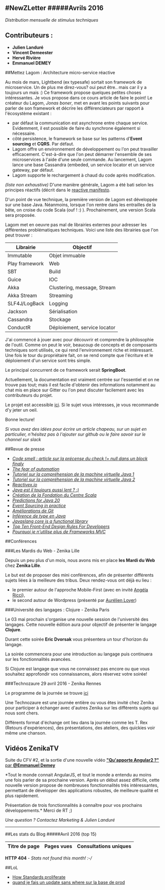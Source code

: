 #NewZLetter 
#####Avrils 2016
---

*Distribution mensuelle de stimulus techniques* 

## Contributeurs : 

 * **Julien Landuré**
 * **Vincent Demeester**
 * **Hervé Rivière** 
 * **Emmanuel DEMEY**

##Mettez Lagom : Architecture micro-service réactive

Au mois de mars, Lightbend (ex typesafe) sortait son framework de microservice. Un de plus me direz-vous? oui peut être.. mais car il y a toujours un mais :) Ce framework propose quelques petites choses intéressantes. Je vous propose dans ce cours article de faire le point!
Le créateur du Lagom, *Jonas boner*, met en avant les points suivants pour parler de son framework et décrire les différenciateurs par rapport à l'écosystème existant : 

 * par défaut la communication est asynchrone entre chaque service. Evidemment, il est possible de faire du synchrone également si nécessaire. 
 * côté persistence, le framework se base sur les patterns d'**Event sourcing** et **CQRS**. Par défaut.
 * Lagom offre un environnement de développement ou l'on peut travailler efficacement. C'est-à-dire que l'on peut démarrer l'ensemble de ses microservices à l'aide d'une seule commande. Au lancement, Lagom lance une base Cassandra (embeded, un service locator et un service gateway, par défaut. 
 * Lagom supporte le rechargement à chaud du code après modification. 
 
*(liste non exhaustive)*
 D'une manière générale, Lagom a été bati selon les principes réactifs (décrit dans le [reactive manifesto](http://www.reactivemanifesto.org/).

D'un point de vue technique, la première version de Lagom est développée sur une base Java. Néanmoins, lorsque l'on rentre dans les entrailles de la bête, on croise du code Scala (ouf ! :) ).
Prochainement, une version Scala sera proposée. 

Lagom met en oeuvre pas mal de librairies externes pour adresser les différentes problématiques techniques. Voici une liste des librairies que l'on peut trouver : 

Librairie |	  Objectif |
---------|-------------|
Immutable| Objet immuable |
Play framework| Web |
SBT      |  Build |
Guice    | IOC |
Akka   | Clustering, message, Stream |
Akka Stream | Streaming |
SLF4J/LogBack | Logging |
Jackson | Sérialisation |
Cassandra | Stockage |
ConductR | Déploiement, service locator |

J'ai commencé à jouer avec pour découvrir et comprendre la philosophie de l'outil. Comme on peut le voir, beaucoup de concepts et de composants techniques sont utilisés, ce qui rend l'environnement riche et intéressant. 
Une fois le tour du propriétaire fait, on se rend compte que l'écriture et le déploiement d'un service sont très simple.

Le principal concurrent de ce framework serait **SpringBoot**. 

Actuellement, la documentation est vraiment centrée sur l'essentiel et on ne trouve pas tout; mais il est facile d'obtenir des informations notamment au chat mis en place sur Gitter ou l'on peut discuter facilement avec les contributeurs du projet.

Le projet est accessible [ici](https://www.lightbend.com/lagom). Si le sujet vous intéresses, je vous recommande d'y jeter un oeil.

Bonne lecture!

*Si vous avez des idées pour écrire un article chapeau, sur un sujet en particulier, n'hésitez pas à l'ajouter sur github ou le faire savoir sur le channel sur slack*


##Revue de presse

 
 * [*Code smell : article sur la précense du check != null dans un block finaly*](http://www.yegor256.com/2016/03/22/try-finally-if-not-null.html) 
 * [*The fear of automation*](http://blog.codeship.com/the-fear-of-automation/)
 * [*Tutoriel sur la compréhension de la machine virtuelle Java 1*](http://soat.developpez.com/tutoriels/java/jvm/decouverte-machine-virtuelle-java/?page=l-unicode-et-java) 
 * [*Tutoriel sur la compréhension de la machine virtuelle Java 2*](http://sqli.developpez.com/tutoriels/java/machine-virtuelle-java/) 
 * [*Reactivex.io*](http://reactivex.io/rxjs/manual/overview.html) 
 * [*Java est il toujours aussi lent ? :)*](http://www.developpez.com/actu/97302/Si-Java-est-considere-par-plusieurs-professionnels-comme-etant-lent-et-lourd-le-framework-web-le-plus-rapide-selon-TechEmpower-est-ecrit-en-Java/) 
 * [*Création de la Fondation du Centre Scala*](http://www.infoq.com/fr/news/2016/03/scala-centre) 
 * [*Predictions for Java 20*](https://dzone.com/articles/predictions-for-java-20?utm_source=Weekly%20Digest&utm_medium=email&utm_content=DZone%20Weekly%20Digest&utm_campaign=wd%202016-03-23) 
 * [*Event Sourcing in practice*](https://ookami86.github.io/event-sourcing-in-practice/) 
 * [*Améliorations de Git*](http://www.infoq.com/fr/news/2016/03/git28-released) 
 * [*Inférence de type en Java*](http://openjdk.java.net/jeps/286) 
 * [*Javaslang core is a functional library*](http://www.javaslang.io/) 
 * [*Top Ten Front-End Design Rules For Developers*](https://www.toptal.com/front-end/front-end-design-principles?utm_campaign=blog_post_front_end_design_principles&utm_medium=email&utm_source=blog_subscribers) 
 * [*Pourquoi je n'utilise plus de Frameworks MVC*](http://www.infoq.com/fr/articles/no-more-mvc-frameworks?utm_content=buffera19a6&utm_medium=social&utm_source=twitter.com&utm_campaign=buffer) 


##Conférences

###Les Mardis du Web - Zenika Lille

Depuis un peu plus d'un mois, nous avons mis en place **les Mardi du Web** chez **Zenika Lille**. 

Le but est de proposer des mini conférences, afin de présenter différents sujets liées à la meilleure des tribus. Deux rendez-vous ont déjà eu lieu : 
 * le premier autour de l'approche Mobile-First (avec en invité [Angéla Ricci](https://twitter.com/gericci)), 
 * le second autour de Wordpress (présenté par [Aurélien Loyer](https://twitter.com/T3kstiil3))
 
###Université des langages : Clojure - Zenika Paris

Le 03 mai prochain s'organise une nouvelle session de l'université des langages. Cette nouvelle édition aura pour objectif de présenter le langage **Clojure**. 

Durant cette soirée **Eric Dvorsak** vous présentera un tour d'horizon du langage. 

La soirée commencera pour une introduction au langage puis continuera sur les fonctionnalités avancées.

Si Clojure est langage que vous ne connaissez pas encore ou que vous souhaitez approfondir vos connaissances, alors réservez votre soirée! 

###Technozaure 29 avril 2016 - Zenika Rennes

Le programme de la journée se trouve [ici](http://app.zenika.com/#/conferences/276700)

Une Technozaure est une journée entière ou vous êtes invité chez Zenika pour participer à échanger avec d'autres Zenika sur les différents sujets qui nous sont chers.

Différents format d'échange ont lieu dans la journée comme les T. Rex (Retours d'expériences), des présentations, des ateliers, des quickies voir même une chanson.

## Vidéos ZenikaTV 

Suite du CFV #2, et la sortie d'une nouvelle vidéo [**"Qu'apporte Angular2 ?"** par **@Emmanuel Demey**](https://www.youtube.com/watch?v=lQFBocpFDBA)

*Tout le monde connait AngularJS, et tout le monde a entendu au moins une fois parler de sa prochaine version. Après un début assez difficile, cette nouvelle version propose de nombreuses fonctionnalités très intéressantes, permettant de développer des applications robustes, de meilleure qualité et plus rapidement.

Présentation de trois fonctionnalités à connaître pour vos prochains développements.*
Merci de RT ;)

*Une question ? Contactez Marketing & Julien Landuré*



---

##Les stats du Blog
#####Avril 2016 (top 15)

Titre de page |	Pages vues	| Consultations uniques
--------------|-------------|--------------------

**HTTP 404** - *Stats not found this month! :-/*


##LoL

 * [How Standards proliferate](https://medium.com/javascript-and-opinions/state-of-the-art-javascript-in-2016-ab67fc68eb0b#.xq2460z4v)
 * [quand je fais un update sans where sur la base de prod ](http://lesjoiesducode.fr/post/138278553968/quand-je-fais-un-update-sans-where-sur-la-base-de#_=_)
